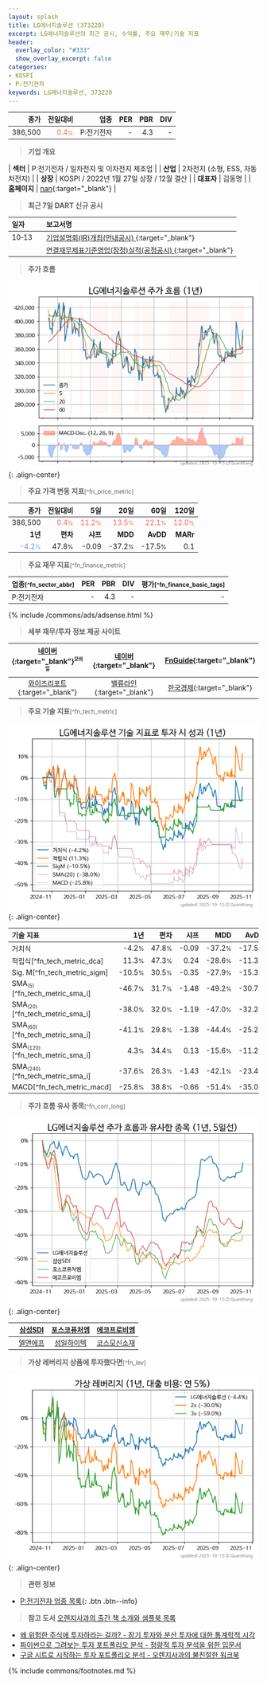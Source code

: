 ```yaml
---
layout: splash
title: LG에너지솔루션 (373220)
excerpt: LG에너지솔루션의 최근 공시, 수익률, 주요 재무/기술 지표
header:
  overlay_color: "#333"
  show_overlay_excerpt: false
categories:
- KOSPI
- P:전기전자
keywords: LG에너지솔루션, 373220
---
```


| **종가** | **전일대비** | **업종** | **PER** | **PBR** | **DIV** |
| -------: | -----------: | -------: | ------: | ------: | ------: |
| 386,500 | <span style="color: tomato">0.4<small>%</small></span> | P:전기전자 | - | 4.3 | - |

<!-- more -->


> **기업 개요**<a id="company"></a>

| <span style="white-space:nowrap;">**섹터**</span> | P:전기전자 / 일차전지 및 이차전지 제조업 |
| <span style="white-space:nowrap;">**산업**</span> | 2차전지 (소형, ESS, 자동차전지) |
| <span style="white-space:nowrap;">**상장**</span> | KOSPI / 2022년 1월 27일 상장 / 12월 결산 |
| <span style="white-space:nowrap;">**대표자**</span> | 김동명 |
| <span style="white-space:nowrap;">**홈페이지**</span> | [nan](nan){:target="_blank"} |


> **최근 7일 DART 신규 공시**<a id="dart"></a>

| **일자** |      | **보고서명** |
| :------- | :--- | :----------- |
| 10&#x2011;13 | | [기업설명회(IR)개최(안내공시)              ](https://dart.fss.or.kr/dsaf001/main.do?rcpNo=20251013800110){:target="_blank"} |
|  | | [연결재무제표기준영업(잠정)실적(공정공시)              ](https://dart.fss.or.kr/dsaf001/main.do?rcpNo=20251013800094){:target="_blank"} |


> **주가 흐름**<a id="price"></a>

![373220](/stock/images/373220.png){: .align-center}


> **주요 가격 변동 지표**<small>[^fn_price_metric]</small>

| **종가** | **전일대비** | **5일** | **20일** | **60일** | **120일** |
| -------: | -----------: | ------: | -------: | -------: | --------: |
| 386,500 | <span style="color: tomato">0.4<small>%</small></span> | <span style="color: tomato">11.2<small>%</small></span> | <span style="color: tomato">13.5<small>%</small></span> | <span style="color: tomato">22.1<small>%</small></span> | <span style="color: tomato">12.0<small>%</small></span> |
| **1년** | **편차** | **샤프** | **MDD** | **AvDD** | **MARr** |
| <span style="color: cornflowerblue">-4.2<small>%</small></span> | 47.8<small>%</small> | -0.09 | -37.2<small>%</small> | -17.5<small>%</small> | 0.1 |


> **주요 재무 지표**<small>[^fn_finance_metric]</small>

| **업종**<small>[^fn_sector_abbr]</small> | **PER** | **PBR** | **DIV** | **평가**<small>[^fn_finance_basic_tags]</small> |
| :--------------------------------------- | ------: | ------: | ------: | ----------------------------------------------: |
| P:전기전자 | - | 4.3 | - | - |



{% include /commons/ads/adsense.html %}

> **세부 재무/투자 정보 제공 사이트**

| [네이버](https://m.stock.naver.com/domestic/stock/373220/finance/summary){:target="_blank"}<sup><small>모바일</small></sup> | [네이버](https://finance.naver.com/item/coinfo.naver?code=373220){:target="_blank"} | [FnGuide](https://comp.fnguide.com/SVO2/ASP/SVD_Invest.asp?gicode=A373220&MenuYn=Y){:target="_blank"} |
| :---: | :---: | :---: |
| [와이즈리포트](https://comp.wisereport.co.kr/company/c1040001.aspx?cmp_cd=373220){:target="_blank"} | [밸류라인](https://www.valueline.co.kr/finance/summary/373220){:target="_blank"} | [한국경제](https://markets.hankyung.com/stock/373220/financial-summary){:target="_blank"} |


> **주요 기술 지표**<small>[^fn_tech_metric]</small>


![373220](/stock/images/373220_tech.png){: .align-center}

| **기술 지표** | **1년** | **편차** | **샤프** | **MDD** | **AvDD** |
| :------------ | ------: | -----------: | -------: | ------: | -------: |
| 거치식 | -4.2<small>%</small> | 47.8<small>%</small> | -0.09 | -37.2<small>%</small> | -17.5<small>%</small> |
| 적립식[^fn_tech_metric_dca] | 11.3<small>%</small> | 47.3<small>%</small> | 0.24 | -28.6<small>%</small> | -11.3<small>%</small> |
| Sig. M[^fn_tech_metric_sigm] | -10.5<small>%</small> | 30.5<small>%</small> | -0.35 | -27.9<small>%</small> | -15.3<small>%</small> |
| SMA<small><sub>(5)</sub></small>[^fn_tech_metric_sma_i] | -46.7<small>%</small> | 31.7<small>%</small> | -1.48 | -49.2<small>%</small> | -30.7<small>%</small> |
| SMA<small><sub>(20)</sub></small>[^fn_tech_metric_sma_i] | -38.0<small>%</small> | 32.0<small>%</small> | -1.19 | -47.0<small>%</small> | -32.2<small>%</small> |
| SMA<small><sub>(60)</sub></small>[^fn_tech_metric_sma_i] | -41.1<small>%</small> | 29.8<small>%</small> | -1.38 | -44.4<small>%</small> | -25.2<small>%</small> |
| SMA<small><sub>(120)</sub></small>[^fn_tech_metric_sma_i] | 4.3<small>%</small> | 34.4<small>%</small> | 0.13 | -15.6<small>%</small> | -11.2<small>%</small> |
| SMA<small><sub>(240)</sub></small>[^fn_tech_metric_sma_i] | -37.6<small>%</small> | 26.3<small>%</small> | -1.43 | -42.1<small>%</small> | -23.4<small>%</small> |
| MACD[^fn_tech_metric_macd] | -25.8<small>%</small> | 38.8<small>%</small> | -0.66 | -51.4<small>%</small> | -35.0<small>%</small> |


> **주가 흐름 유사 종목**<a id="corr"></a><small>[^fn_corr_long]</small>

![373220](/stock/images/373220_corr.png){: .align-center}

|       | [삼성SDI](/006400/) | [포스코퓨처엠](/003670/) | [에코프로비엠](/247540/) |
| :---: | :------------------------------------: | :------------------------------------: | :------------------------------------: |
|       | [엘앤에프](/066970/) | [성일하이텍](/365340/) | [코스모신소재](/005070/) |


> **가상 레버리지 상품에 투자했다면**<a id="2x"></a><small>[^fn_lev]</small>

![373220](/stock/images/373220_2x.png){: .align-center}


> **관련 정보**

- [P:전기전자 업종 목록](/stats/sector/kospi_업종_전기전자_종목/){: .btn .btn--info}

> **참고 도서** [오렌지사과의 출간 책 소개와 샘플북 목록](https://kongdori.tistory.com/691)

- [왜 위험한 주식에 투자하라는 걸까? - 장기 투자와 분산 투자에 대한 통계학적 시각](https://kongdori.tistory.com/421)
- [파이썬으로 그려보는 투자 포트폴리오 분석  - 정량적 투자 분석을 위한 입문서](https://kongdori.tistory.com/643)
- [구글 시트로 시작하는 투자 포트폴리오 분석 - 오렌지사과의 불친절한 워크북](https://kongdori.tistory.com/449)


{% include commons/footnotes.md %}